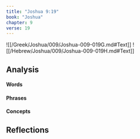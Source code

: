 ```yaml
---
title: "Joshua 9:19"
book: "Joshua"
chapter: 9
verse: 19
---
```

![[/Greek/Joshua/009/Joshua-009-019G.md#Text]]
![[/Hebrew/Joshua/009/Joshua-009-019H.md#Text]]

## Analysis

#### Words

#### Phrases

#### Concepts

## Reflections
